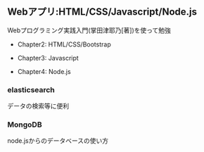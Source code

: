 ## Webアプリ:HTML/CSS/Javascript/Node.js

Webプログラミング実践入門(掌田津耶乃[著])を使って勉強

* Chapter2: HTML/CSS/Bootstrap

* Chapter3: Javascript

* Chapter4: Node.js

### elasticsearch

データの検索等に便利

### MongoDB

node.jsからのデータベースの使い方